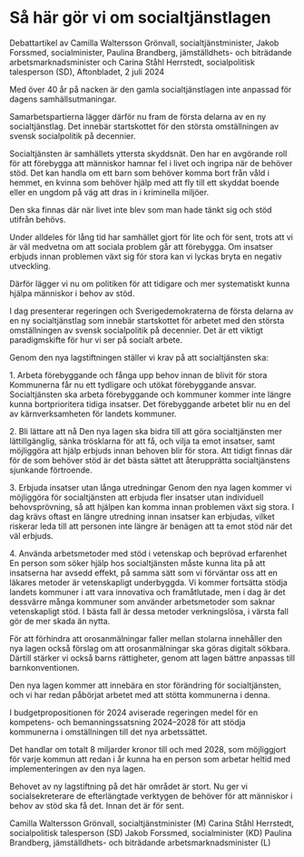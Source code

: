 # Så här gör vi om socialtjänstlagen

Debattartikel av Camilla Waltersson Grönvall, socialtjänstminister, Jakob Forssmed, socialminister, Paulina Brandberg, jämställdhets\- och biträdande arbetsmarknadsminister och Carina Ståhl Herrstedt, socialpolitisk talesperson (SD), Aftonbladet, 2 juli 2024


Med över 40 år på nacken är den gamla socialtjänstlagen inte anpassad för dagens samhällsutmaningar.

Samarbetspartierna lägger därför nu fram de första delarna av en ny socialtjänstlag. Det innebär startskottet för den största omställningen av svensk socialpolitik på decennier.

Socialtjänsten är samhällets yttersta skyddsnät. Den har en avgörande roll för att förebygga att människor hamnar fel i livet och ingripa när de behöver stöd. Det kan handla om ett barn som behöver komma bort från våld i hemmet, en kvinna som behöver hjälp med att fly till ett skyddat boende eller en ungdom på väg att dras in i kriminella miljöer.

Den ska finnas där när livet inte blev som man hade tänkt sig och stöd utifrån behövs.

Under alldeles för lång tid har samhället gjort för lite och för sent, trots att vi är väl medvetna om att sociala problem går att förebygga. Om insatser erbjuds innan problemen växt sig för stora kan vi lyckas bryta en negativ utveckling.

Därför lägger vi nu om politiken för att tidigare och mer systematiskt kunna hjälpa människor i behov av stöd.

I dag presenterar regeringen och Sverigedemokraterna de första delarna av en ny socialtjänstlag som innebär startskottet för arbetet med den största omställningen av svensk socialpolitik på decennier. Det är ett viktigt paradigmskifte för hur vi ser på socialt arbete.

Genom den nya lagstiftningen ställer vi krav på att socialtjänsten ska:

1\. Arbeta förebyggande och fånga upp behov innan de blivit för stora
Kommunerna får nu ett tydligare och utökat förebyggande ansvar. Socialtjänsten ska arbeta förebyggande och kommuner kommer inte längre kunna bortprioritera tidiga insatser. Det förebyggande arbetet blir nu en del av kärnverksamheten för landets kommuner.

2\. Bli lättare att nå
Den nya lagen ska bidra till att göra socialtjänsten mer lättillgänglig, sänka trösklarna för att få, och vilja ta emot insatser, samt möjliggöra att hjälp erbjuds innan behoven blir för stora. Att tidigt finnas där för de som behöver stöd är det bästa sättet att återupprätta socialtjänstens sjunkande förtroende.

3\. Erbjuda insatser utan långa utredningar
Genom den nya lagen kommer vi möjliggöra för socialtjänsten att erbjuda fler insatser utan individuell behovsprövning, så att hjälpen kan komma innan problemen växt sig stora. I dag krävs oftast en längre utredning innan insatser kan erbjudas, vilket riskerar leda till att personen inte längre är benägen att ta emot stöd när det väl erbjuds.

4\. Använda arbetsmetoder med stöd i vetenskap och beprövad erfarenhet
En person som söker hjälp hos socialtjänsten måste kunna lita på att insatserna har avsedd effekt, på samma sätt som vi förväntar oss att en läkares metoder är vetenskapligt underbyggda. Vi kommer fortsätta stödja landets kommuner i att vara innovativa och framåtlutade, men i dag är det dessvärre många kommuner som använder arbetsmetoder som saknar vetenskapligt stöd. I bästa fall är dessa metoder verkningslösa, i värsta fall gör de mer skada än nytta.

För att förhindra att orosanmälningar faller mellan stolarna innehåller den nya lagen också förslag om att orosanmälningar ska göras digitalt sökbara. Därtill stärker vi också barns rättigheter, genom att lagen bättre anpassas till barnkonventionen.

Den nya lagen kommer att innebära en stor förändring för socialtjänsten, och vi har redan påbörjat arbetet med att stötta kommunerna i denna.

I budgetpropositionen för 2024 aviserade regeringen medel för en kompetens\- och bemanningssatsning 2024–2028 för att stödja kommunerna i omställningen till det nya arbetssättet.

Det handlar om totalt 8 miljarder kronor till och med 2028, som möjliggjort för varje kommun att redan i år kunna ha en person som arbetar heltid med implementeringen av den nya lagen.

Behovet av ny lagstiftning på det här området är stort. Nu ger vi socialsekreterare de efterlängtade verktygen de behöver för att människor i behov av stöd ska få det. Innan det är för sent.


Camilla Waltersson Grönvall, socialtjänstminister (M)
Carina Ståhl Herrstedt, socialpolitisk talesperson (SD)
Jakob Forssmed, socialminister (KD)
Paulina Brandberg, jämställdhets\- och biträdande arbetsmarknadsminister (L)
